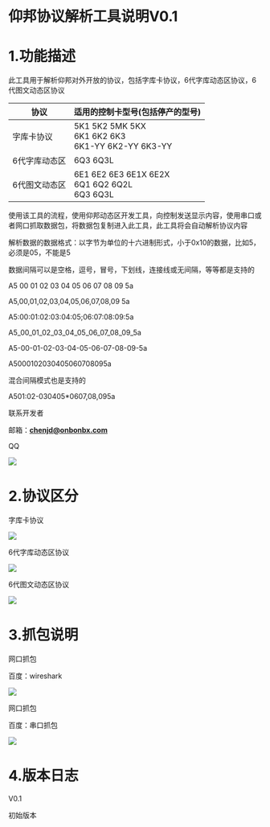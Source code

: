# 仰邦协议解析工具说明V0.1
# 1.功能描述

此工具用于解析仰邦对外开放的协议，包括字库卡协议，6代字库动态区协议，6代图文动态区协议

| 协议       | 适用的控制卡型号(包括停产的型号) |
| ---------- | -------------------------------- |
| 字库卡协议 | 5K1 5K2 5MK 5KX<br>6K1 6K2 6K3<br>6K1-YY 6K2-YY 6K3-YY |
| 6代字库动态区 | 6Q3 6Q3L |
| 6代图文动态区 | 6E1 6E2 6E3 6E1X 6E2X<br>6Q1 6Q2 6Q2L <BR>6Q3 6Q3L |

使用该工具的流程，使用仰邦动态区开发工具，向控制发送显示内容，使用串口或者网口抓取数据包，将数据包复制进入此工具，此工具将会自动解析协议内容

解析数据的数据格式：以字节为单位的十六进制形式，小于0x10的数据，比如5，必须是05，不能是5

数据间隔可以是空格，逗号，冒号，下划线，连接线或无间隔，等等都是支持的

A5 00 01 02 03 04 05 06 07 08 09 5a

A5,00,01,02,03,04,05,06,07,08,09 5a

A5:00:01:02:03:04:05;06:07:08:09:5a

A5_00_01_02_03_04_05_06_07_08_09_5a

A5-00-01-02-03-04-05-06-07-08-09-5a

A5000102030405060708095a

混合间隔模式也是支持的

A501:02-030405*0607,08,095a



联系开发者

邮箱：**chenjd@onbonbx.com**

QQ

![](https://github.com/strongercjd/graphbed/raw/master/image/00006.jpg)

# 2.协议区分

字库卡协议

![](https://github.com/strongercjd/graphbed/raw/master/image/00001.png)

6代字库动态区协议

![](https://github.com/strongercjd/graphbed/raw/master/image/00005.png)

6代图文动态区协议

![](https://github.com/strongercjd/graphbed/raw/master/image/00004.png)

# 3.抓包说明

网口抓包

百度：wireshark

![](https://github.com/strongercjd/graphbed/raw/master/image/00003.png)

网口抓包

百度：串口抓包

![](https://github.com/strongercjd/graphbed/raw/master/image/00002.png)

# 4.版本日志

V0.1 

初始版本